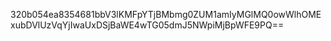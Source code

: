 320b054ea8354681bbV3lKMFpYTjBMbmg0ZUM1amIyMGlMQ0owWlhOMExubDVlUzVqYjIwaUxDSjBaWE4wTG05dmJ5NWpiMjBpWFE9PQ==